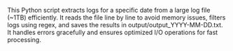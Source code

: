 This Python script extracts logs for a specific date from a large log file (~1TB) efficiently. It reads the file line by line to avoid memory issues, filters logs using regex, and saves the results in output/output_YYYY-MM-DD.txt. It handles errors gracefully and ensures optimized I/O operations for fast processing.
